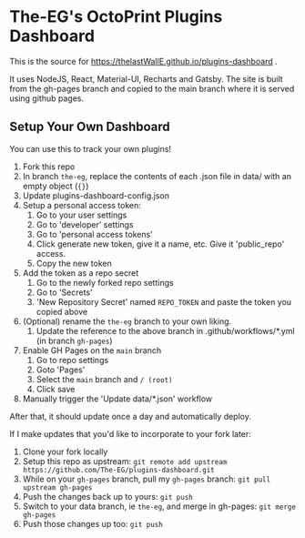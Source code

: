 # The-EG's OctoPrint Plugins Dashboard

This is the source for  https://thelastWallE.github.io/plugins-dashboard .

It uses NodeJS, React, Material-UI, Recharts and Gatsby. The site is built from the gh-pages branch and copied to the main branch where it is served using github pages.


## Setup Your Own Dashboard

You can use this to track your own plugins!

1. Fork this repo
3. In branch `the-eg`, replace the contents of each .json file in data/ with an empty object (`{}`)
4. Update plugins-dashboard-config.json
5. Setup a personal access token:
    1. Go to your user settings
    2. Go to 'developer' settings
    3. Go to 'personal access tokens'
    4. Click generate new token, give it a name, etc. Give it 'public_repo' access.
    5. Copy the new token
6. Add the token as a repo secret
    1. Go to the newly forked repo settings
    2. Go to 'Secrets'
    3. 'New Repository Secret' named `REPO_TOKEN` and paste the token you copied above
6. (Optional) rename the `the-eg` branch to your own liking. 
    1. Update the reference to the above branch in .github/workflows/*.yml (in branch `gh-pages`)
7. Enable GH Pages on the `main` branch
    1. Go to repo settings
    2. Goto 'Pages'
    3. Select the `main` branch and `/ (root)`
    4. Click save
8. Manually trigger the 'Update data/*.json' workflow

After that, it should update once a day and automatically deploy.

If I make updates that you'd like to incorporate to your fork later:

1. Clone your fork locally
2. Setup this repo as upstream: `git remote add upstream https://github.com/The-EG/plugins-dashboard.git`
3. While on your `gh-pages` branch, pull my `gh-pages` branch: `git pull upstream gh-pages`
4. Push the changes back up to yours: `git push`
5. Switch to your data branch, ie `the-eg`, and merge in gh-pages: `git merge gh-pages`
6. Push those changes up too: `git push`
